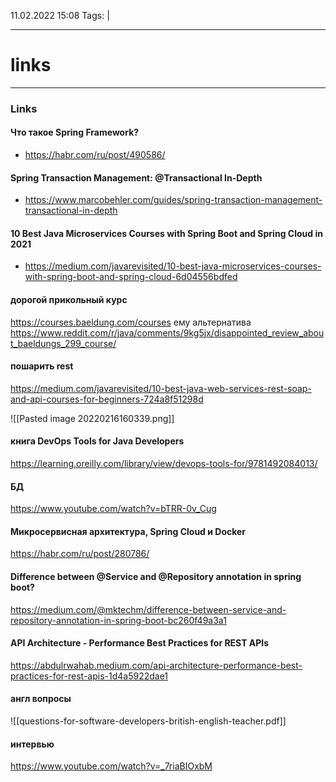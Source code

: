 11.02.2022  15:08
Tags:  |
____

# links


____ 
### Links
#### Что такое Spring Framework?
- https://habr.com/ru/post/490586/
#### Spring Transaction Management: @Transactional In-Depth
- https://www.marcobehler.com/guides/spring-transaction-management-transactional-in-depth

#### 10 Best Java Microservices Courses with Spring Boot and Spring Cloud in 2021
- https://medium.com/javarevisited/10-best-java-microservices-courses-with-spring-boot-and-spring-cloud-6d04556bdfed

#### дорогой прикольный	 курс
https://courses.baeldung.com/courses
ему альтернатива https://www.reddit.com/r/java/comments/9kg5jx/disappointed_review_about_baeldungs_299_course/

#### пошарить rest
https://medium.com/javarevisited/10-best-java-web-services-rest-soap-and-api-courses-for-beginners-724a8f51298d

![[Pasted image 20220216160339.png]]

#### книга  DevOps Tools for Java Developers
https://learning.oreilly.com/library/view/devops-tools-for/9781492084013/

#### БД
https://www.youtube.com/watch?v=bTRR-0v_Cug

####  Микросервисная архитектура, Spring Cloud и Docker
https://habr.com/ru/post/280786/

####  Difference between @Service and @Repository annotation in spring boot?
https://medium.com/@mktechm/difference-between-service-and-repository-annotation-in-spring-boot-bc260f49a3a1

####  API Architecture - Performance Best Practices for REST APIs
https://abdulrwahab.medium.com/api-architecture-performance-best-practices-for-rest-apis-1d4a5922dae1

#### англ вопросы
![[questions-for-software-developers-british-english-teacher.pdf]]

#### интервью
https://www.youtube.com/watch?v=_7riaBIOxbM
